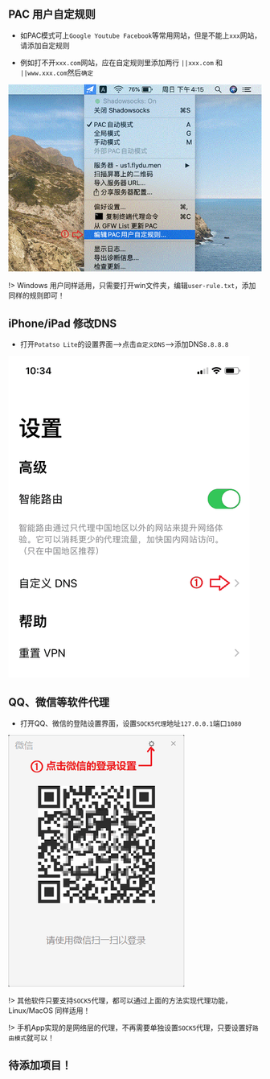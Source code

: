 ## PAC 用户自定规则

* 如PAC模式可上`Google Youtube Facebook`等常用网站，但是不能上`xxx`网站，请添加自定规则

* 例如打不开`xxx.com`网站，应在自定规则里添加两行 `||xxx.com` 和 `||www.xxx.com`然后`确定`

![mac](media/mac/rule.gif ':size=480')

!> Windows 用户同样适用，只需要打开win文件夹，编辑`user-rule.txt`，添加同样的规则即可！

## iPhone/iPad 修改DNS

* 打开`Potatso Lite`的设置界面-->点击`自定义DNS`-->添加DNS`8.8.8.8`

![apple](media/apple/dns.gif ':size=480')


## QQ、微信等软件代理

* 打开QQ、微信的登陆设置界面，设置`SOCK5代理`地址`127.0.0.1`端口`1080`

![windows](media/win/sock5.gif ':size=480')

!> 其他软件只要支持`SOCK5`代理，都可以通过上面的方法实现代理功能，Linux/MacOS 同样适用！

!> 手机App实现的是网络层的代理，不再需要单独设置`SOCK5`代理，只要设置好`路由模式`就可以！

## 待添加项目！
